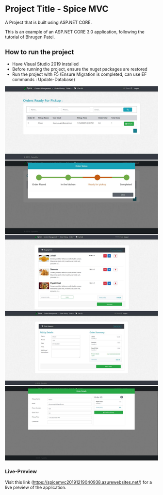 # Project Title - Spice MVC

A Project that is built using ASP.NET CORE.

This is an example of an ASP.NET CORE 3.0 application, following the tutorial of Bhrugen Patel.


## How to run the project

- Have  Visual Studio 2019 installed
- Before running the project, ensure the nuget packages are restored
- Run the project with F5 (Ensure Migration is completed, can use EF commands : Update-Database)

![Spice MVC Screenshot](screenshot.jpg)
![Spice MVC Screenshot](screenshot2.jpg)
![Spice MVC Screenshot](screenshot3.jpg)
![Spice MVC Screenshot](screenshot4.jpg)
![Spice MVC Screenshot](screenshot5.jpg)

### Live-Preview

Visit this link (https://spicemvc20191219040938.azurewebsites.net/) for a live preview of the application.
